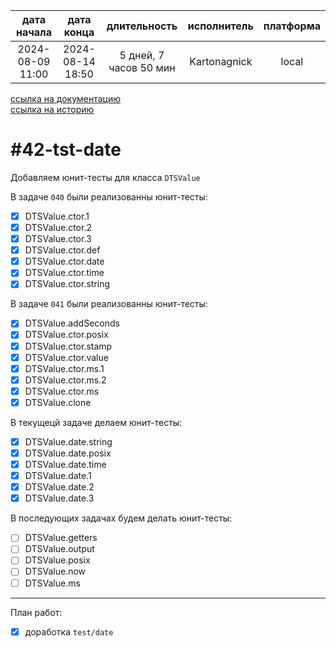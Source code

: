 |   дата начала    |    дата конца    |      длительность      | исполнитель  | платформа |
|:----------------:|:----------------:|:----------------------:|:------------:|:---------:|
| 2024-08-09 11:00 | 2024-08-14 18:50 | 5 дней, 7 часов 50 мин | Kartonagnick |   local   |

[ссылка на документацию](../docs.md)  
[ссылка на историю](../history.md#-v042-tst)  

#42-tst-date
============
Добавляем юнит-тесты для класса `DTSValue`  

В задаче `040` были реализованны юнит-тесты:  
  - [x] DTSValue.ctor.1  
  - [x] DTSValue.ctor.2  
  - [x] DTSValue.ctor.3  
  - [x] DTSValue.ctor.def  
  - [x] DTSValue.ctor.date  
  - [x] DTSValue.ctor.time  
  - [x] DTSValue.ctor.string  

В задаче `041` были реализованны юнит-тесты:  
  - [x] DTSValue.addSeconds  
  - [x] DTSValue.ctor.posix  
  - [x] DTSValue.ctor.stamp  
  - [x] DTSValue.ctor.value  
  - [x] DTSValue.ctor.ms.1  
  - [x] DTSValue.ctor.ms.2  
  - [x] DTSValue.ctor.ms  
  - [x] DTSValue.clone  

В текущецй задаче делаем юнит-тесты:  
  - [x] DTSValue.date.string  
  - [x] DTSValue.date.posix  
  - [x] DTSValue.date.time  
  - [x] DTSValue.date.1  
  - [x] DTSValue.date.2  
  - [x] DTSValue.date.3  

В последующих задачах будем делать юнит-тесты:  
  - [ ] DTSValue.getters  
  - [ ] DTSValue.output  
  - [ ] DTSValue.posix  
  - [ ] DTSValue.now  
  - [ ] DTSValue.ms  

--------------------------------------------------------------------------------

План работ:  
  - [x] доработка `test/date`  
